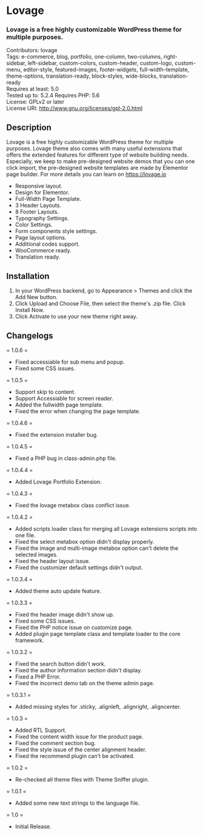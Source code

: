 # Lovage
### Lovage is a free highly customizable WordPress theme for multiple purposes.

Contributors: lovage  
Tags: e-commerce, blog, portfolio, one-column, two-columns, right-sidebar, left-sidebar, custom-colors, custom-header, custom-logo, custom-menu, editor-style, featured-images, footer-widgets, full-width-template, theme-options, translation-ready, block-styles, wide-blocks, translation-ready  
Requires at least: 5.0  
Tested up to: 5.2.4
Requires PHP: 5.6  
License: GPLv2 or later  
License URI: http://www.gnu.org/licenses/gpl-2.0.html

## Description

Lovage is a free highly customizable WordPress theme for multiple purposes. Lovage theme also comes with many useful extensions that offers the extended features for different type of website building needs. Especially, we keep to make pre-designed website demos that you can one click import, the pre-designed website templates are made by Elementor page builder. For more details you can learn on https://lovage.io

* Responsive layout.
* Design for Elementor.
* Full-Width Page Template.
* 3 Header Layouts.
* 8 Footer Layouts.
* Typography Settings.
* Color Settings.
* Form components style settings.
* Page layout options.
* Additional codes support.
* WooCommerce ready.
* Translation ready.


## Installation
	
1. In your WordPress backend, go to Appearance > Themes and click the Add New button.
2. Click Upload and Choose File, then select the theme's .zip file. Click Install Now.
3. Click Activate to use your new theme right away.


## Changelogs

= 1.0.6 = 
* Fixed accessiable for sub menu and popup.
* Fixed some CSS issues.

= 1.0.5 = 
* Support skip to content.
* Support Accessiable for screen reader.
* Added the fullwidth page template.
* Fixed the error when changing the page template.

= 1.0.4.6 = 
* Fixed the extension installer bug.

= 1.0.4.5 = 
* Fixed a PHP bug in class-admin.php file.

= 1.0.4.4 = 
* Added Lovage Portfolio Extension.

= 1.0.4.3 = 
* Fixed the lovage metabox class conflict issue.

= 1.0.4.2 =
* Added scripts loader class for merging all Lovage extensions scripts into one file.
* Fixed the select metabox option didn't display properly.
* Fixed the image and multi-image metabox option can't delete the selected images.
* Fixed the header layout issue.
* Fixed the customizer default settings didn't output.

= 1.0.3.4 =
* Added theme auto update feature.

= 1.0.3.3 =
* Fixed the header image didn't show up.
* Fixed some CSS issues.
* Fixed the PHP notice issue on customize page.
* Added plugin page template class and template loader to the core framework.

= 1.0.3.2 =
* Fixed the search button didn't work.
* Fixed the author information section didn't display.
* Fixed a PHP Error.
* Fixed the incorrect demo tab on the theme admin page.


= 1.0.3.1 =
* Added missing styles for .sticky, .alignleft, .alignright, .aligncenter.


= 1.0.3 =
* Added RTL Support.
* Fixed the content width issue for the product page.
* Fixed the comment section bug.
* Fixed the style issue of the center alignment header.
* Fixed the recommend plugin can't be activated.

= 1.0.2 =
* Re-checked all theme files with Theme Sniffer plugin.

= 1.0.1 =
* Added some new text strings to the language file.

= 1.0 =
* Initial Release.